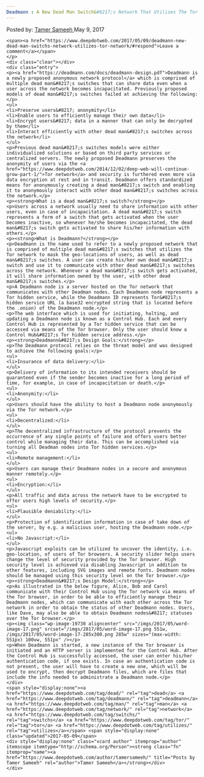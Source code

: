 ```yaml
---
Deadmann : A New Dead Man Switch&#8217;s Network That Utilizes The Tor Network
---
```

<article class="post-listing post-19723 post type-post status-publish format-standard has-post-thumbnail hentry  tag-dead tag-deadmann tag-man tag-network tag-switchs  tag-utilizes">
    <div class="post-inner">
        <span>Posted by: <a href="https://www.deepdotweb.com/author/tamersameeh/" title="">Tamer Sameeh </a></span>
    <span>May 9, 2017</span>
    
    <span><a href="https://www.deepdotweb.com/2017/05/09/deadmann-new-dead-man-switchs-network-utilizes-tor-network/#respond">Leave a comment</a></span>
    </p>
    <div class="clear"></div>
    <div class="entry">
    <p><a href="https://deadmann.com/docs/deadmann-design.pdf">Deadmann is a newly proposed anonymous network protocol</a> which is comprised of multiple dead man&#8217;s switches that can share data even when a user across the network becomes incapacitated. Previously proposed models of dead man&#8217;s switches failed at achieving the following:</p>
    <ul>
    <li>Preserve users&#8217; anonymity</li>
    <li>Enable users to efficiently manage their own data</li>
    <li>Encrypt users&#8217; data in a manner that can only be decrypted by them</li>
    <li>Interact efficiently with other dead man&#8217;s switches across the network</li>
    </ul>
    <p>Previous dead man&#8217;s switches models were either individualized solutions or based on third party services or centralized servers. The newly proposed Deadmann preserves the anonymity of users via the <a href="https://www.deepdotweb.com/2014/12/02/deep-web-will-continue-grow-part-1/">Tor network</a> and security is furthered even more via data encryption at rest and in transit. Deadmann offers standardized means for anonymously creating a dead man&#8217;s switch and enabling it to anonymously interact with other dead man&#8217;s switches across the network.</p>
    <p><strong>What is a dead man&#8217;s switch?</strong></p>
    <p>Users across a network usually need to share information with other users, even in case of incapacitation. A dead man&#8217;s switch represents a form of a switch that gets activated when the user becomes inactive, so whenever he/she becomes incapacitated, the dead man&#8217;s switch gets activated to share his/her information with others.</p>
    <p><strong>What is Deadmann?</strong></p>
    <p>Deadmann is the name used to refer to a newly proposed network that is comprised of multiple dead man&#8217;s switches that utilizes the Tor network to mask the geo-locations of users, as well as dead man&#8217;s switches. A user can create his/her own dead man&#8217;s switch and use it to communicate with other dead man&#8217;s switches across the network. Whenever a dead man&#8217;s switch gets activated, it will share information owned by the user, with other dead man&#8217;s switches.</p>
    <p>A Deadmann node is a server hosted on the Tor network that communicates with other Deadman nodes. Each Deadmann node represents a Tor hidden service, while the Deadmann ID represents Tor&#8217;s hidden service URL (a base32 encrypted string that is located before the .onion) of the Deadmann node.</p>
    <p>The web interface which is used for initiating, halting, and updating a Deadmann node is known as a Control Hub. Each and every Control Hub is represented by a Tor hidden service that can be accessed via means of the Tor browser. Only the user should know a Control Hub&#8217;s Tor hidden service address.</p>
    <p><strong>Deadmann&#8217;s Design Goals:</strong></p>
    <p>The Deadmann protocol relies on the threat model and was designed to achieve the following goals:</p>
    <ul>
    <li>Insurance of data delivery:</li>
    </ul>
    <p>Delivery of information to its intended receivers should be guaranteed even if the sender becomes inactive for a long period of time, for example, in case of incapacitation or death.</p>
    <ul>
    <li>Anonymity:</li>
    </ul>
    <p>Users should have the ability to host a Deadmann node anonymously via the Tor network.</p>
    <ul>
    <li>Decentralized:</li>
    </ul>
    <p>The decentralized infrastructure of the protocol prevents the occurrence of any single points of failure and offers users better control while managing their data. This can be accomplished via turning all Deadman nodes into Tor hidden services.</p>
    <ul>
    <li>Remote management:</li>
    </ul>
    <p>Users can manage their Deadmann nodes in a secure and anonymous manner remotely.</p>
    <ul>
    <li>Encryption:</li>
    </ul>
    <p>All traffic and data across the network have to be encrypted to offer users high levels of security.</p>
    <ul>
    <li>Plausible deniability:</li>
    </ul>
    <p>Protection of identification information in case of take down of the server, by e.g. a malicious user, hosting the Deadmann node.</p>
    <ul>
    <li>No Javascript:</li>
    </ul>
    <p>Javascript exploits can be utilized to uncover the identity, i.e. geo-location, of users of Tor browsers. A security slider helps users change the level of security provided by the Tor browser. High security level is achieved via disabling Javascript in addition to other features, including SVG images and remote fonts. Deadmann nodes should be managed using this security level on the Tor browser.</p>
    <p><strong>Deadmann&#8217;s Design Model:</strong></p>
    <p>As illustrated in the below figure, Alice, Bob and Carol communicate with their Control Hub using the Tor network via means of the Tor browser, in order to be able to efficiently manage their Deadmann nodes, which can communicate with each other across the Tor network in order to obtain the status of other Deadmann nodes. Users, like Dave, may also be able to obtain Deadmann nodes&#8217; statuses over the Tor browser.</p>
    <p><img class="wp-image-19730 aligncenter" src="/imgs/2017/05/word-image-17.png" srcset="/imgs/2017/05/word-image-17.png 551w, /imgs/2017/05/word-image-17-285x300.png 285w" sizes="(max-width: 551px) 100vw, 551px" /></p>
    <p>When Deadmann is started, a new instance of the Tor browser is initiated and an HTTP server is implemented for the Control Hub. After the Control Hub is successfully accessed, the user can enter his/her authentication code, if one exists. In case an authentication code is not present, the user will have to create a new one, which will be used to encrypt, then decrypt Deadmann files, which are files that include the info needed to administrate a Deadmann node.</p>
    </div>
    <span style="display:none"><a href="https://www.deepdotweb.com/tag/dead/" rel="tag">dead</a> <a href="https://www.deepdotweb.com/tag/deadmann/" rel="tag">deadmann</a> <a href="https://www.deepdotweb.com/tag/man/" rel="tag">man</a> <a href="https://www.deepdotweb.com/tag/network/" rel="tag">network</a> <a href="https://www.deepdotweb.com/tag/switchs/" rel="tag">switchs</a> <a href="https://www.deepdotweb.com/tag/tor/" rel="tag">tor</a> <a href="https://www.deepdotweb.com/tag/utilizes/" rel="tag">utilizes</a></span> <span style="display:none" class="updated">2017-05-09</span>
    <div style="display:none" class="vcard author" itemprop="author" itemscope itemtype="http://schema.org/Person"><strong class="fn" itemprop="name"><a href="https://www.deepdotweb.com/author/tamersameeh/" title="Posts by Tamer Sameeh" rel="author">Tamer Sameeh</a></strong></div>
    </div>
</article>

